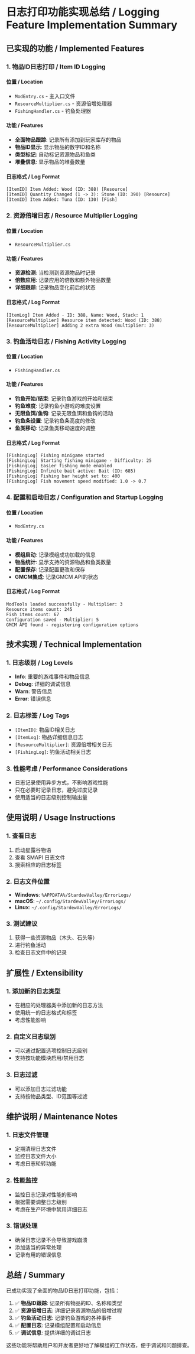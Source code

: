 # 日志打印功能实现总结 / Logging Feature Implementation Summary

## 已实现的功能 / Implemented Features

### 1. 物品ID日志打印 / Item ID Logging

#### 位置 / Location
- `ModEntry.cs` - 主入口文件
- `ResourceMultiplier.cs` - 资源倍增处理器
- `FishingHandler.cs` - 钓鱼处理器

#### 功能 / Features
- **全面物品跟踪**: 记录所有添加到玩家库存的物品
- **物品ID显示**: 显示物品的数字ID和名称
- **类型标记**: 自动标记资源物品和鱼类
- **堆叠信息**: 显示物品的堆叠数量

#### 日志格式 / Log Format
```
[ItemID] Item Added: Wood (ID: 388) [Resource]
[ItemID] Quantity Changed (1 -> 3): Stone (ID: 390) [Resource]
[ItemID] Item Added: Tuna (ID: 130) [Fish]
```

### 2. 资源倍增日志 / Resource Multiplier Logging

#### 位置 / Location
- `ResourceMultiplier.cs`

#### 功能 / Features
- **资源检测**: 当检测到资源物品时记录
- **倍数应用**: 记录应用的倍数和额外物品数量
- **详细跟踪**: 记录物品变化前后的状态

#### 日志格式 / Log Format
```
[ItemLog] Item Added - ID: 388, Name: Wood, Stack: 1
[ResourceMultiplier] Resource item detected: Wood (ID: 388)
[ResourceMultiplier] Adding 2 extra Wood (multiplier: 3)
```

### 3. 钓鱼活动日志 / Fishing Activity Logging

#### 位置 / Location
- `FishingHandler.cs`

#### 功能 / Features
- **钓鱼开始/结束**: 记录钓鱼游戏的开始和结束
- **钓鱼难度**: 记录钓鱼小游戏的难度设置
- **无限鱼饵/鱼钩**: 记录无限鱼饵和鱼钩的活动
- **钓鱼条设置**: 记录钓鱼条高度的修改
- **鱼类移动**: 记录鱼类移动速度的调整

#### 日志格式 / Log Format
```
[FishingLog] Fishing minigame started
[FishingLog] Starting fishing minigame - Difficulty: 25
[FishingLog] Easier fishing mode enabled
[FishingLog] Infinite bait active: Bait (ID: 685)
[FishingLog] Fishing bar height set to: 400
[FishingLog] Fish movement speed modified: 1.0 -> 0.7
```

### 4. 配置和启动日志 / Configuration and Startup Logging

#### 位置 / Location
- `ModEntry.cs`

#### 功能 / Features
- **模组启动**: 记录模组成功加载的信息
- **物品统计**: 显示支持的资源物品和鱼类数量
- **配置保存**: 记录配置更改和保存
- **GMCM集成**: 记录GMCM API的状态

#### 日志格式 / Log Format
```
ModTools loaded successfully - Multiplier: 3
Resource items count: 245
Fish items count: 67
Configuration saved - Multiplier: 5
GMCM API found - registering configuration options
```

## 技术实现 / Technical Implementation

### 1. 日志级别 / Log Levels
- **Info**: 重要的游戏事件和物品信息
- **Debug**: 详细的调试信息
- **Warn**: 警告信息
- **Error**: 错误信息

### 2. 日志标签 / Log Tags
- `[ItemID]`: 物品ID相关日志
- `[ItemLog]`: 物品详细信息日志
- `[ResourceMultiplier]`: 资源倍增相关日志
- `[FishingLog]`: 钓鱼活动相关日志

### 3. 性能考虑 / Performance Considerations
- 日志记录使用异步方式，不影响游戏性能
- 只在必要时记录日志，避免过度记录
- 使用适当的日志级别控制输出量

## 使用说明 / Usage Instructions

### 1. 查看日志
1. 启动星露谷物语
2. 查看 SMAPI 日志文件
3. 搜索相应的日志标签

### 2. 日志文件位置
- **Windows**: `%APPDATA%/StardewValley/ErrorLogs/`
- **macOS**: `~/.config/StardewValley/ErrorLogs/`
- **Linux**: `~/.config/StardewValley/ErrorLogs/`

### 3. 测试建议
1. 获得一些资源物品（木头、石头等）
2. 进行钓鱼活动
3. 检查日志文件中的记录

## 扩展性 / Extensibility

### 1. 添加新的日志类型
- 在相应的处理器类中添加新的日志方法
- 使用统一的日志格式和标签
- 考虑性能影响

### 2. 自定义日志级别
- 可以通过配置选项控制日志级别
- 支持按功能模块启用/禁用日志

### 3. 日志过滤
- 可以添加日志过滤功能
- 支持按物品类型、ID范围等过滤

## 维护说明 / Maintenance Notes

### 1. 日志文件管理
- 定期清理日志文件
- 监控日志文件大小
- 考虑日志轮转功能

### 2. 性能监控
- 监控日志记录对性能的影响
- 根据需要调整日志级别
- 考虑在生产环境中禁用详细日志

### 3. 错误处理
- 确保日志记录不会导致游戏崩溃
- 添加适当的异常处理
- 记录有用的错误信息

## 总结 / Summary

已成功实现了全面的物品ID日志打印功能，包括：

1. ✅ **物品ID跟踪**: 记录所有物品的ID、名称和类型
2. ✅ **资源倍增日志**: 详细记录资源物品的倍增过程
3. ✅ **钓鱼活动日志**: 记录钓鱼游戏的各种事件
4. ✅ **配置日志**: 记录模组配置和启动信息
5. ✅ **调试信息**: 提供详细的调试日志

这些功能将帮助用户和开发者更好地了解模组的工作状态，便于调试和问题排查。 